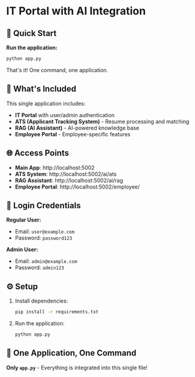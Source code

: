 # IT Portal with AI Integration

## 🚀 Quick Start

**Run the application:**
```bash
python app.py
```

That's it! One command, one application.

## 🌟 What's Included

This single application includes:
- **IT Portal** with user/admin authentication
- **ATS (Applicant Tracking System)** - Resume processing and matching
- **RAG (AI Assistant)** - AI-powered knowledge base
- **Employee Portal** - Employee-specific features

## 🌐 Access Points

- **Main App**: http://localhost:5002
- **ATS System**: http://localhost:5002/ai/ats
- **RAG Assistant**: http://localhost:5002/ai/rag
- **Employee Portal**: http://localhost:5002/employee/

## 🔐 Login Credentials

**Regular User:**
- Email: `user@example.com`
- Password: `password123`

**Admin User:**
- Email: `admin@example.com`
- Password: `admin123`

## ⚙️ Setup

1. Install dependencies:
   ```bash
   pip install -r requirements.txt
   ```

2. Run the application:
   ```bash
   python app.py
   ```

## 🎯 One Application, One Command

**Only `app.py`** - Everything is integrated into this single file! 